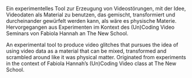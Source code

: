 <!--
title: 
title_translate: Video Glitch Tool
date: 01-2022
links: https://github.com/niklasthran/Video-Glitch-Tool http://fabiolahanna.com
list: Maßgefertigte Software
list_translate: Custom software
-->
<div><p>Ein experimentelles Tool zur Erzeugung von Videostörungen, mit der Idee, Videodaten als Material zu benutzen, das gemischt, transformiert und durcheinander gewürfelt werden kann, als wäre es physische Materie. Hervorgegangen aus Experimenten im Kontext des (Un)Coding Video Seminars von Fabiola Hannah an The New School.</p>
<p class="translate">An experimental tool to produce video glitches that pursues the idea of using video data as a material that can be mixed, transformed and scrambled around like it was physical matter. Originated from experiments in the context of Fabiola Hannah’s (Un)Coding Video class at The New School.</p></div>